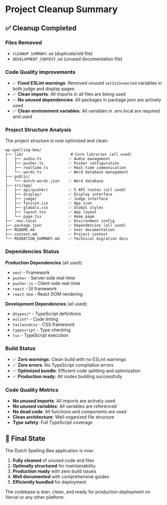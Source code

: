 # Project Cleanup Summary

## ✅ Cleanup Completed

### Files Removed
- `CLEANUP_SUMMARY.md` (duplicate/old file)
- `DEVELOPMENT_CONTEXT.md` (unused documentation file)

### Code Quality Improvements
- ✅ **Fixed ESLint warnings**: Removed unused `setIsConnected` variables in both judge and display pages
- ✅ **Clean imports**: All imports in all files are being used
- ✅ **No unused dependencies**: All packages in package.json are actively used
- ✅ **Clean environment variables**: All variables in .env.local are required and used

### Project Structure Analysis
The project structure is now optimized and clean:

```
wp-spelling-bee/
├── lib/                     # Core libraries (all used)
│   ├── audio.ts            ✅ Audio management
│   ├── pusher.ts           ✅ Pusher configuration
│   ├── realtime.ts         ✅ Real-time communication
│   └── words.ts            ✅ Word database management
├── public/
│   └── dutch-words.json    ✅ Word database
├── src/app/
│   ├── api/pusher/         ✅ 5 API routes (all used)
│   ├── display/            ✅ Display interface
│   ├── judge/              ✅ Judge interface
│   ├── favicon.ico         ✅ App icon
│   ├── globals.css         ✅ Global styles
│   ├── layout.tsx          ✅ App layout
│   └── page.tsx            ✅ Home page
├── .env.local              ✅ Environment config
├── package.json            ✅ Dependencies (all used)
├── README.md               ✅ User documentation
├── context.md              ✅ Project context
└── MIGRATION_SUMMARY.md    ✅ Technical migration docs
```

### Dependencies Status
**Production Dependencies** (all used):
- `next` - Framework
- `pusher` - Server-side real-time
- `pusher-js` - Client-side real-time
- `react` - UI framework
- `react-dom` - React DOM rendering

**Development Dependencies** (all used):
- `@types/*` - TypeScript definitions
- `eslint*` - Code linting
- `tailwindcss` - CSS framework
- `typescript` - Type checking
- `tsx` - TypeScript execution

### Build Status
- ✅ **Zero warnings**: Clean build with no ESLint warnings
- ✅ **Zero errors**: No TypeScript compilation errors
- ✅ **Optimized bundle**: Efficient code splitting and optimization
- ✅ **Production ready**: All routes building successfully

### Code Quality Metrics
- **No unused imports**: All imports are actively used
- **No unused variables**: All variables are referenced
- **No dead code**: All functions and components are used
- **Clean architecture**: Well-organized file structure
- **Type safety**: Full TypeScript coverage

## 🎯 Final State

The Dutch Spelling Bee application is now:
1. **Fully cleaned** of unused code and files
2. **Optimally structured** for maintainability
3. **Production ready** with zero build issues
4. **Well documented** with comprehensive guides
5. **Efficiently bundled** for deployment

The codebase is lean, clean, and ready for production deployment on Vercel or any other platform.
